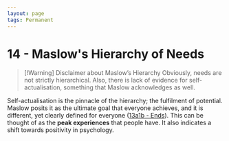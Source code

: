 ```yaml
---
layout: page
tags: Permanent 
---
```


# 14 - Maslow's Hierarchy of Needs

> [!Warning] Disclaimer about Maslow’s Hierarchy
> Obviously, needs are not strictly hierarchical. Also, there is lack of evidence for self-actualisation, something that Maslow acknowledges as well.

Self-actualisation is the pinnacle of the hierarchy; the fulfilment of potential. Maslow posits it as the ultimate goal that everyone achieves, and it is different, yet clearly defined for everyone ([13a1b - Ends](13a1b%20-%20Ends)). This can be thought of as the **peak experiences** that people have. It also indicates a shift towards positivity in psychology.